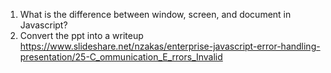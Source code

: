 1. What is the difference between window, screen, and document in Javascript?
2. Convert the ppt into a writeup 
https://www.slideshare.net/nzakas/enterprise-javascript-error-handling-presentation/25-C_ommunication_E_rrors_Invalid
